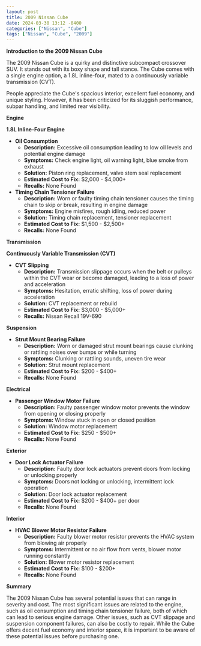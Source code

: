 ```yaml
---
layout: post
title: 2009 Nissan Cube
date: 2024-03-30 13:12 -0400
categories: ["Nissan", "Cube"]
tags: ["Nissan", "Cube", "2009"]
---
```

**Introduction to the 2009 Nissan Cube**

The 2009 Nissan Cube is a quirky and distinctive subcompact crossover SUV. It stands out with its boxy shape and tall stance. The Cube comes with a single engine option, a 1.8L inline-four, mated to a continuously variable transmission (CVT).

People appreciate the Cube's spacious interior, excellent fuel economy, and unique styling. However, it has been criticized for its sluggish performance, subpar handling, and limited rear visibility.

**Engine**

**1.8L Inline-Four Engine**

* **Oil Consumption**
    * **Description:** Excessive oil consumption leading to low oil levels and potential engine damage
    * **Symptoms:** Check engine light, oil warning light, blue smoke from exhaust
    * **Solution:** Piston ring replacement, valve stem seal replacement
    * **Estimated Cost to Fix:** $2,000 - $4,000+
    * **Recalls:** None Found
* **Timing Chain Tensioner Failure**
    * **Description:** Worn or faulty timing chain tensioner causes the timing chain to skip or break, resulting in engine damage
    * **Symptoms:** Engine misfires, rough idling, reduced power
    * **Solution:** Timing chain replacement, tensioner replacement
    * **Estimated Cost to Fix:** $1,500 - $2,500+
    * **Recalls:** None Found

**Transmission**

**Continuously Variable Transmission (CVT)**

* **CVT Slipping**
    * **Description:** Transmission slippage occurs when the belt or pulleys within the CVT wear or become damaged, leading to a loss of power and acceleration
    * **Symptoms:** Hesitation, erratic shifting, loss of power during acceleration
    * **Solution:** CVT replacement or rebuild
    * **Estimated Cost to Fix:** $3,000 - $5,000+
    * **Recalls:** Nissan Recall 19V-690

**Suspension**

* **Strut Mount Bearing Failure**
    * **Description:** Worn or damaged strut mount bearings cause clunking or rattling noises over bumps or while turning
    * **Symptoms:** Clunking or rattling sounds, uneven tire wear
    * **Solution:** Strut mount replacement
    * **Estimated Cost to Fix:** $200 - $400+
    * **Recalls:** None Found

**Electrical**

* **Passenger Window Motor Failure**
    * **Description:** Faulty passenger window motor prevents the window from opening or closing properly
    * **Symptoms:** Window stuck in open or closed position
    * **Solution:** Window motor replacement
    * **Estimated Cost to Fix:** $250 - $500+
    * **Recalls:** None Found

**Exterior**

* **Door Lock Actuator Failure**
    * **Description:** Faulty door lock actuators prevent doors from locking or unlocking properly
    * **Symptoms:** Doors not locking or unlocking, intermittent lock operation
    * **Solution:** Door lock actuator replacement
    * **Estimated Cost to Fix:** $200 - $400+ per door
    * **Recalls:** None Found

**Interior**

* **HVAC Blower Motor Resistor Failure**
    * **Description:** Faulty blower motor resistor prevents the HVAC system from blowing air properly
    * **Symptoms:** Intermittent or no air flow from vents, blower motor running constantly
    * **Solution:** Blower motor resistor replacement
    * **Estimated Cost to Fix:** $100 - $200+
    * **Recalls:** None Found

**Summary**

The 2009 Nissan Cube has several potential issues that can range in severity and cost. The most significant issues are related to the engine, such as oil consumption and timing chain tensioner failure, both of which can lead to serious engine damage. Other issues, such as CVT slippage and suspension component failures, can also be costly to repair. While the Cube offers decent fuel economy and interior space, it is important to be aware of these potential issues before purchasing one.
